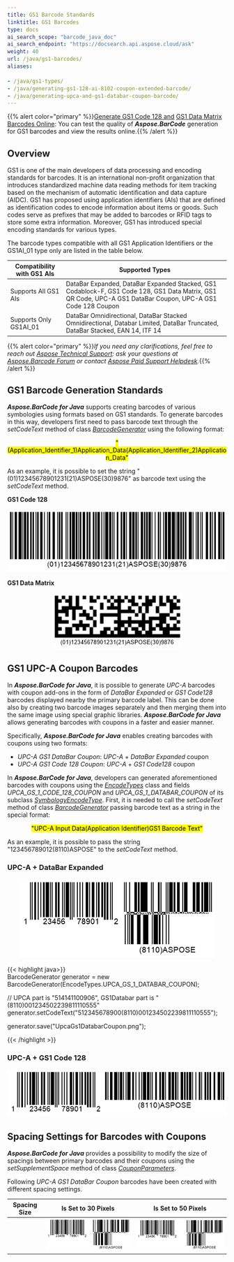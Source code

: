 ```yaml
---
title: GS1 Barcode Standards
linktitle: GS1 Barcodes
type: docs
ai_search_scope: "barcode_java_doc"
ai_search_endpoint: "https://docsearch.api.aspose.cloud/ask"
weight: 40
url: /java/gs1-barcodes/
aliases:

- /java/gs1-types/
- /java/generating-gs1-128-ai-8102-coupon-extended-barcode/
- /java/generating-upca-and-gs1-databar-coupon-barcode/
---
```

{{% alert color="primary" %}}[Generate GS1 Code 128 and](https://products.aspose.app/barcode/generate/code128?type=gs1code128) [GS1 Data Matrix Barcodes Online](https://products.aspose.app/barcode/generate/datamatrix?type=gs1datamatrix): You can test the quality of ***Aspose.BarCode*** generation for GS1 barcodes and view the results online.{{% /alert %}}

## **Overview**
GS1 is one of the main developers of data processing and encoding standards for barcodes. It is an international non-profit organization that introduces standardized machine data reading methods for item tracking based on the mechanism of automatic identification and data capture (AIDC). GS1 has proposed using application identifiers (AIs) that are defined as identification codes to encode information about items or goods. Such codes serve as prefixes that may be added to barcodes or RFID tags to store some extra information. Moreover, GS1 has introduced special encoding standards for various types.  
  
The barcode types compatible with all GS1 Application Identifiers or the GS1AI_01 type only are listed in the table below.  
  
|Compatibility with GS1 AIs|Supported Types|
|---|---|
|Supports All GS1 AIs|DataBar Expanded, DataBar Expanded Stacked, GS1 Codablock-F, GS1 Code 128, GS1 Data Matrix, GS1 QR Code, UPC-A GS1 DataBar Coupon, UPC-A GS1 Code 128 Coupon|
|Supports Only GS1AI_01|DataBar Omnidirectional, DataBar Stacked Omnidirectional, Databar Limited, DataBar Truncated, DataBar Stacked, EAN 14, ITF 14|
  
{{% alert color="primary" %}}*If you need any clarifications, feel free to reach out [Aspose Technical Support](/barcode/java/technical-support/): ask your questions at [Aspose.Barcode Forum](https://forum.aspose.com/c/barcode/13) or contact [Aspose Paid Support Helpdesk](https://helpdesk.aspose.com/).*{{% /alert %}}

## **GS1 Barcode Generation Standards**
***Aspose.BarCode for Java*** supports creating barcodes of various symbologies using formats based on GS1 standards. To generate barcodes in this way, developers first need to pass barcode text through the *setCodeText* method of class [*BarcodeGenerator*](https://reference.aspose.com/barcode/java/com.aspose.barcode.generation/BarcodeGenerator) using the following format:  
<p align="center"><mark>"(Application_Identifier_1)Application_Data(Application_Identifier_2)Application_Data"</mark></p> 

As an example, it is possible to set the string "(01)12345678901231(21)ASPOSE(30)9876" as barcode text using the *setCodeText* method.  
      
**GS1 Code 128**  
  
<!--Following code samples are given to show how to create *Code 128* and *DataMatrix* barcodes according to the GS1-compatible format.{{< highlight java>}}
BarcodeGenerator gen = new BarcodeGenerator(EncodeTypes.GS1Code128, "(01)12345678901231(21)ASPOSE(30)9876");
gen.Parameters.Barcode.XDimension.Pixels = 2;
gen.Save($"{path}GS1Code128Example.png", BarCodeImageFormat.Png);
{{< /highlight >}}-->
  
<p align="center"><img src="gs1code128example.png"></p>
    
**GS1 Data Matrix**  
  
<!--{{< highlight java>}}
BarcodeGenerator gen = new BarcodeGenerator(EncodeTypes.GS1DataMatrix, "(01)12345678901231(21)ASPOSE(30)9876");
gen.Parameters.Barcode.XDimension.Pixels = 8;
gen.Parameters.Barcode.DataMatrix.DataMatrixVersion = DataMatrixVersion.ECC200_12x36;
gen.Save($"{path}Gs1DataMatrixExample.png", BarCodeImageFormat.Png);
{{< /highlight >}}-->
  
<p align="center"><img src="gs1datamatrixexample.png"></p>
  
## **GS1 UPC-A Coupon Barcodes**
In ***Aspose.BarCode for Java***, it is possible to generate *UPC-A* barcodes with coupon add-ons in the form of *DataBar Expanded* or *GS1 Code128* barcodes displayed nearby the primary barcode label. This can be done also by creating two barcode images separately and then merging them into the same image using special graphic libraries. ***Aspose.BarCode for Java*** allows generating barcodes with coupons in a faster and easier manner.  
  
Specifically, ***Aspose.BarCode for Java*** enables creating barcodes with coupons using two formats:
- *UPC-A GS1 DataBar Coupon*: *UPC-A* + *DataBar Expanded* coupon
- *UPC-A GS1 Code 128 Coupon*: *UPC-A* + *GS1 Code128* coupon
  
In ***Aspose.BarCode for Java***, developers can generated aforementioned barcodes with coupons using the [*EncodeTypes*](https://reference.aspose.com/barcode/java/com.aspose.barcode.generation/EncodeTypes) class and fields *UPCA_GS_1_CODE_128_COUPON* and *UPCA_GS_1_DATABAR_COUPON* of its subclass [*SymbologyEncodeType*](https://reference.aspose.com/barcode/java/com.aspose.barcode.generation/SymbologyEncodeType). First, it is needed to call the *setCodeText* method of class [*BarcodeGenerator*](https://reference.aspose.com/barcode/java/com.aspose.barcode.generation/BarcodeGenerator) passing barcode text as a string in the special format:  
<p align="center"><mark>"UPC-A Input Data(Application Identifier)GS1 Barcode Text"</mark></p>  
  
As an example, it is possible to pass the string "123456789012(8110)ASPOSE" to the *setCodeText* method. 
  
<!--Following code snippets explain how to create *UpcaGs1DatabarCoupon* and *UpcaGs1DatabarCoupon* barcodes.-->  
  
### **UPC-A + DataBar Expanded**
<!--{{< highlight java>}}
BarcodeGenerator gen = new BarcodeGenerator(EncodeTypes.UpcaGs1DatabarCoupon, "123456789012(8110)ASPOSE");
gen.Parameters.Barcode.XDimension.Pixels = 2;
gen.Save($"{path}Gs1CouponUpcaDatabar.png", BarCodeImageFormat.Png);
{{< /highlight >}}-->

<p align="center"><img src="gs1couponupcadatabar.png"></p>
  
{{< highlight java>}}  
BarcodeGenerator generator = new BarcodeGenerator(EncodeTypes.UPCA_GS_1_DATABAR_COUPON);

// UPCA part is "514141100906", GS1Databar part is "(8110)001234502239811110555"
generator.setCodeText("512345678900(8110)001234502239811110555");

generator.save("UpcaGs1DatabarCoupon.png");

{{< /highlight >}}

### **UPC-A + GS1 Code 128**
<!--{{< highlight java>}}
BarcodeGenerator gen = new BarcodeGenerator(EncodeTypes.UpcaGs1Code128Coupon, "123456789012(8110)ASPOSE");
gen.Parameters.Barcode.XDimension.Pixels = 2;
gen.Save($"{path}Gs1CouponUpcaCode128.png", BarCodeImageFormat.Png);
{{< /highlight >}}-->

<p align="center"><img src="gs1couponupcacode128.png"></p>

## **Spacing Settings for Barcodes with Coupons**
***Aspose.BarCode for Java*** provides a possibility to modify the size of spacings between primary barcodes and their coupons using the *setSupplementSpace* method of class [*CouponParameters*](https://reference.aspose.com/barcode/java/com.aspose.barcode.generation/CouponParameters).  
  
Following *UPC-A GS1 DataBar Coupon* barcodes have been created with different spacing settings.
     
|Spacing Size|Is Set to 30 Pixels|Is Set to 50 Pixels|
| :-: | :-: | :-: |
| |<img src="gs1couponspace30pixels.png">|<img src="gs1couponspace50pixels.png">|
  
<!--The following code sample demonstrates how to manage the size of spacing between primary barcodes and their coupon add-ons.
    
{{< highlight java>}}
BarcodeGenerator gen = new BarcodeGenerator(EncodeTypes.UpcaGs1Code128Coupon, "123456789012(8110)ASPOSE");
gen.Parameters.Barcode.XDimension.Pixels = 2;
//set coupon supplement space 30 pixels
gen.Parameters.Barcode.Coupon.SupplementSpace.Pixels = 30;
gen.Save($"{path}Gs1CouponSpace30Pixels.png", BarCodeImageFormat.Png);
//set coupon supplement space 50 pixels
gen.Parameters.Barcode.Coupon.SupplementSpace.Pixels = 50;
gen.Save($"{path}Gs1CouponSpace50Pixels.png", BarCodeImageFormat.Png);
{{< /highlight >}}-->
